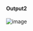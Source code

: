 #### Output2
![image](https://user-images.githubusercontent.com/72255681/143051017-cbfe3599-a922-4bfe-b4b4-8a8e6910bc2b.png)
